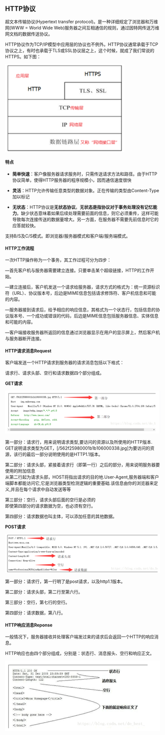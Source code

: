 ## HTTP协议

超文本传输协议\(Hypertext transfer protocol\)。是一种详细规定了浏览器和万维网\(WWW = World Wide Web\)服务器之间互相通信的规则，通过因特网传送万维网文档的数据传送协议。

HTTP协议作为TCP/IP模型中应用层的协议也不例外。HTTP协议通常承载于TCP协议之上，有时也承载于TLS或SSL协议层之上，这个时候，就成了我们常说的HTTPS。如下图：

![](/assets/http1.png)

#### 特点

* **简单快速**：客户像服务器请求服务时，只需传送请求方法和路径。由于HTTP协议简单，使得HTTP服务器的程序规模小，因而通信速度很快

* **灵活**：HTTP允许传输任意类型的数据对象。正在传输的类型由Content-Type加以标记

* **无状态**：HTTP协议是**无状态协议**。**无状态是指协议对于事务处理没有记忆能力**。缺少状态意味着如果后续处理需要前面的信息，则它必须重传，这样可能导致每次连接传送的数据量增大。另一方面，在服务器不需要先前信息时它的应答就较快。

支持B/S及C/S模式。即浏览器/服务器模式和客户端/服务端模式。

#### **HTTP工作流程**

一次HTTP操作称为一个事务，其工作过程可分为四步：

—首先客户机与服务器需要建立连接。只要单击某个超级链接，HTTP的工作开始。

—建立连接后，客户机发送一个请求给服务器，请求方式的格式为：统一资源标识符（URL）、协议版本号，后边是MIME信息包括请求修饰符、客户机信息和可能的内容。

—服务器接到请求后，给予相应的响应信息，其格式为一个状态行，包括信息的协议版本号、一个成功或错误的代码，后边是MIME信息包括服务器信息、实体信息和可能的内容。

—客户端接收服务器所返回的信息通过浏览器显示在用户的显示屏上，然后客户机与服务器断开连接。

#### **HTTP请求消息Request**

客户端发送一个HTTP请求到服务器的请求消息包括以下格式：

请求行、请求头部、空行和请求数据四个部分组成。

**GET请求**

![](/assets/http2.png)

第一部分：请求行，用来说明请求类型,要访问的资源以及所使用的HTTP版本.  
GET说明请求类型为GET，\[/562f25980001b1b106000338.jpg\]为要访问的资源，该行的最后一部分说明使用的是HTTP1.1版本。

第二部分：请求头部，紧接着请求行（即第一行）之后的部分，用来说明服务器要使用的附加信息  
从第二行起为请求头部，HOST将指出请求的目的地.User-Agent,服务器端和客户端脚本都能访问它,它是浏览器类型检测逻辑的重要基础.该信息由你的浏览器来定义,并且在每个请求中自动发送等等

第三部分：空行，请求头部后面的空行是必须的  
即使第四部分的请求数据为空，也必须有空行。

第四部分：请求数据也叫主体，可以添加任意的其他数据。

**POST请求**

![](/assets/http3.png)

第一部分：请求行，第一行明了是post请求，以及http1.1版本。

第二部分：请求头部，第二行至第六行。

第三部分：空行，第七行的空行。

第四部分：请求数据，第八行。

#### **HTTP响应消息Reponse**

一般情况下，服务器接收并处理客户端发过来的请求后会返回一个HTTP的响应消息。

HTTP响应也由四个部分组成，分别是：状态行、消息报头、空行和响应正文。

![](/assets/http4.png)

